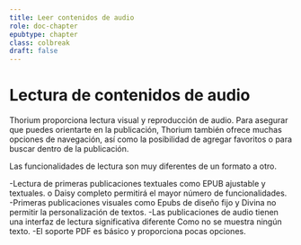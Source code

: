 ```yaml
---
title: Leer contenidos de audio
role: doc-chapter
epubtype: chapter
class: colbreak 
draft: false
---
```

# Lectura de contenidos de audio

Thorium proporciona lectura visual y reproducción de audio. Para asegurar
que puedes orientarte en la publicación, Thorium también
ofrece muchas opciones de navegación, así como la posibilidad de agregar
favoritos o para buscar dentro de la publicación.

Las funcionalidades de lectura son muy diferentes de un formato a otro.

-Lectura de primeras publicaciones textuales como EPUB ajustable y textuales.
    o Daisy completo permitirá el mayor número de funcionalidades.
-Primeras publicaciones visuales como Epubs de diseño fijo y Divina
    no permitir la personalización de textos.
-Las publicaciones de audio tienen una interfaz de lectura significativa diferente
    Como no se muestra ningún texto.
-El soporte PDF es básico y proporciona pocas opciones.